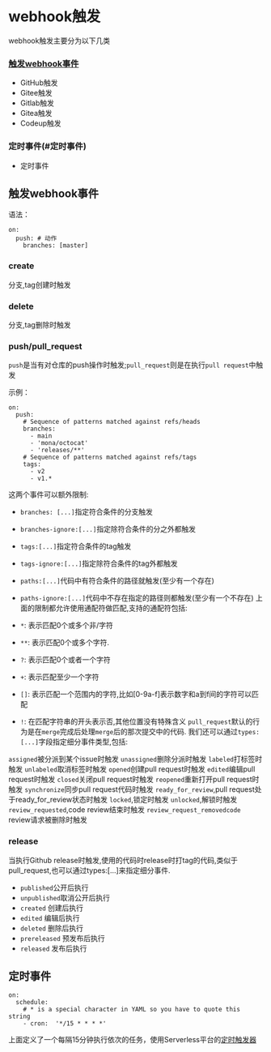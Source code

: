 # webhook触发
webhook触发主要分为以下几类
### [触发webhook事件](#触发webhook事件)
- GitHub触发
- Gitee触发
- Gitlab触发
- Gitea触发
- Codeup触发

### 定时事件(#定时事件)
- 定时事件

## 触发webhook事件
语法：
```
on:
  push: # 动作
    branches: [master]
```


### create

分支,tag创建时触发

### delete

分支,tag删除时触发

### push/pull_request

`push`是当有对仓库的push操作时触发;`pull_request`则是在执行`pull request`中触发


示例：
```
on:
  push:
    # Sequence of patterns matched against refs/heads
    branches:    
      - main
      - 'mona/octocat'
      - 'releases/**'
    # Sequence of patterns matched against refs/tags
    tags:        
      - v2
      - v1.*
```

这两个事件可以额外限制:

- `branches: [...]`指定符合条件的分支触发
- `branches-ignore:[...]`指定除符合条件的分之外都触发
- `tags:[...]`指定符合条件的tag触发
- `tags-ignore:[...]`指定除符合条件的tag外都触发
- `paths:[...]`代码中有符合条件的路径就触发(至少有一个存在)
- `paths-ignore:[...]`代码中不存在指定的路径则都触发(至少有一个不存在)
上面的限制都允许使用通配符做匹配,支持的通配符包括:

- `*`: 表示匹配0个或多个非/字符
- `**`: 表示匹配0个或多个字符.
- `?`: 表示匹配0个或者一个字符
- `+`: 表示匹配至少一个字符
- `[]`: 表示匹配一个范围内的字符,比如[0-9a-f]表示数字和a到f间的字符可以匹配
- `!`: 在匹配字符串的开头表示否,其他位置没有特殊含义
`pull_request`默认的行为是在`merge`完成后处理`merge`后的那次提交中的代码. 我们还可以通过`types: [...]`字段指定细分事件类型,包括:

`assigned`被分派到某个issue时触发
`unassigned`删除分派时触发
`labeled`打标签时触发
`unlabeled`取消标签时触发
`opened`创建pull request时触发
`edited`编辑pull request时触发
`closed`关闭pull request时触发
`reopened`重新打开pull request时触发
`synchronize`同步pull request代码时触发
`ready_for_review`,pull request处于ready_for_review状态时触发
`locked`,锁定时触发
`unlocked`,解锁时触发
`review_requested`,code review结束时触发
`review_request_removedcode` review请求被删除时触发

### release

当执行Github release时触发,使用的代码时release时打tag的代码,类似于pull_request,也可以通过types:[...]来指定细分事件.

- `published`公开后执行
- `unpublished`取消公开后执行
- `created` 创建后执行
- `edited` 编辑后执行
- `deleted` 删除后执行
- `prereleased` 预发布后执行
- `released` 发布后执行

## 定时事件
```
on:
  schedule:
    # * is a special character in YAML so you have to quote this string
    - cron:  '*/15 * * * *'
```
上面定义了一个每隔15分钟执行依次的任务，使用Serverless平台的[定时触发器](https://help.aliyun.com/document_detail/171746.html)

